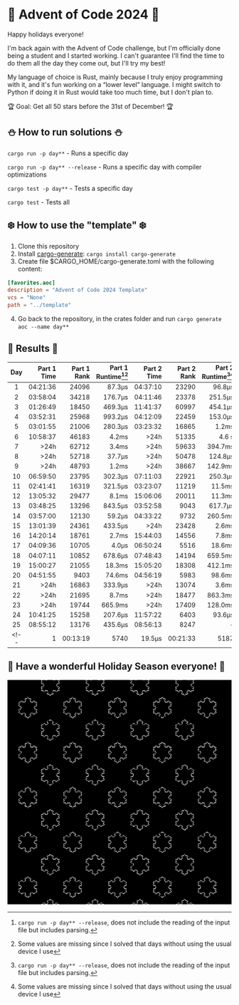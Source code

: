 # 🎄 Advent of Code 2024 🎄
Happy holidays everyone! 

I'm back again with the Advent of Code challenge, but I'm officially done being a student and I started working. I can't guarantee I'll find the time to do them all the day they come out, but I'll try my best! 

My language of choice is Rust, mainly because I truly enjoy programming with it, and it's fun working on a “lower level” language. I might switch to Python if doing it in Rust would take too much time, but I don't plan to.

🏆 Goal: Get all 50 stars before the 31st of December! 🏆

## ⛄ How to run solutions ⛄
`cargo run -p day**` - Runs a specific day

`cargo run -p day** --release` - Runs a specific day with compiler optimizations

`cargo test -p day**` - Tests a specific day

`cargo test` - Tests all

## ❄️ How to use the "template" ❄️
1. Clone this repository
1. Install [cargo-generate](https://github.com/cargo-generate/cargo-generate): `cargo install cargo-generate`
1. Create file $CARGO_HOME/cargo-generate.toml with the following content: 
```toml
[favorites.aoc]
description = "Advent of Code 2024 Template"
vcs = "None"
path = "../template"
```
4. Go back to the repository, in the crates folder and run `cargo generate aoc --name day**`


## 🥛 Results 🍪
| Day | Part 1 Time | Part 1 Rank | Part 1 Runtime[^1][^2] | Part 2 Time | Part 2 Rank | Part 2 Runtime[^1][^2] |
|:-:|-:|-:|-:|-:|-:|-:|
|  1 | 04:21:36 | 24096 |  87.3µs | 04:37:10 | 23290 |  96.8µs |
|  2 | 03:58:04 | 34218 | 176.7µs | 04:11:46 | 23378 | 251.5µs |
|  3 | 01:26:49 | 18450 | 469.3µs | 11:41:37 | 60997 | 454.1µs |
|  4 | 03:52:31 | 25968 | 993.2µs | 04:12:09 | 22459 | 153.0µs |
|  5 | 03:01:55 | 21006 | 280.3µs | 03:23:32 | 16865 |   1.2ms |
|  6 | 10:58:37 | 46183 |   4.2ms |     >24h | 51335 |   4.6 s |
|  7 |     >24h | 62712 |   3.4ms |     >24h | 59633 | 394.7ms |
|  8 |     >24h | 52718 |  37.7µs |     >24h | 50478 | 124.8µs |
|  9 |     >24h | 48793 |   1.2ms |     >24h | 38667 | 142.9ms |
| 10 | 06:59:50 | 23795 | 302.3µs | 07:11:03 | 22921 | 250.3µs |
| 11 | 02:41:41 | 16319 | 321.5µs | 03:23:07 | 11219 |  11.5ms |
| 12 | 13:05:32 | 29477 |   8.1ms | 15:06:06 | 20011 |  11.3ms |
| 13 | 03:48:25 | 13296 | 843.5µs | 03:52:58 |  9043 | 617.7µs |
| 14 | 03:57:00 | 12130 |  59.2µs | 04:33:22 |  9732 | 260.5ms |
| 15 | 13:01:39 | 24361 | 433.5µs |     >24h | 23428 |   2.6ms |
| 16 | 14:20:14 | 18761 |   2.7ms | 15:44:03 | 14556 |   7.8ms |
| 17 | 04:09:36 | 10705 |   4.0µs | 06:50:24 |  5516 |  18.6ms |
| 18 | 04:07:11 | 10852 | 678.6µs | 07:48:43 | 14194 | 659.5ms |
| 19 | 15:00:27 | 21055 |  18.3ms | 15:05:20 | 18308 | 412.1ms |
| 20 | 04:51:55 |  9403 |  74.6ms | 04:56:19 |  5983 |  98.6ms |
| 21 |     >24h | 16863 | 333.9µs |     >24h | 13074 |   3.6ms |
| 22 |     >24h | 21695 |   8.7ms |     >24h | 18477 | 863.3ms |
| 23 |     >24h | 19744 | 665.9ms |     >24h | 17409 | 128.0ms |
| 24 | 10:41:25 | 15258 | 207.6µs | 11:57:22 |  6403 |  93.6µs |
| 25 | 08:55:12 | 13176 | 435.6µs | 08:56:13 |  8247 |       - |
<!--|  1 | 00:13:19 |  5740 |  19.5µs | 00:21:33 |  5187 |  20.7µs | -->

## 🎄 Have a wonderful Holiday Season everyone! 🎄

![koch flakes](koch_snowflakes.gif)


[^1]: `cargo run -p day** --release`, does not include the reading of the input file but includes parsing.
[^2]: Some values are missing since I solved that days without using the usual device I use
